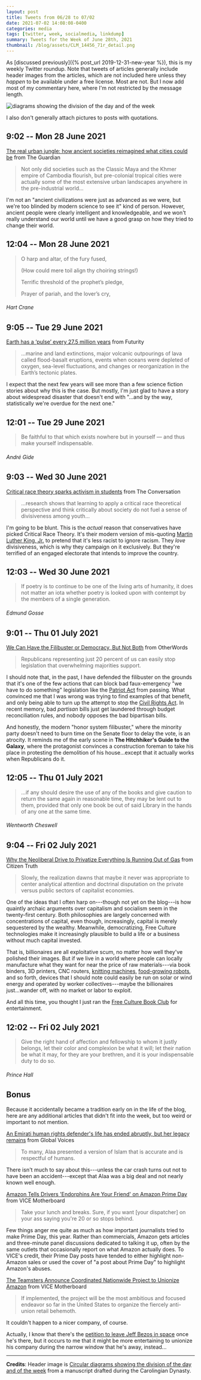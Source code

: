 ```yaml
---
layout: post
title: Tweets from 06/28 to 07/02
date: 2021-07-02 14:08:08-0400
categories: media
tags: [twitter, week, socialmedia, linkdump]
summary: Tweets for the Week of June 28th, 2021
thumbnail: /blog/assets/CLM_14456_71r_detail.png
---
```


As [discussed previously]({% post_url 2019-12-31-new-year %}), this is my weekly Twitter roundup.  Note that tweets of articles generally include header images from the articles, which are not included here unless they *happen* to be available under a free license.  Most are not.  But I now add most of my commentary here, where I'm not restricted by the message length.

![diagrams showing the division of the day and of the week](/blog/assets/CLM_14456_71r_detail.png "diagrams showing the division of the day and of the week")

I also don't generally attach pictures to posts with quotations.

## 9:02 -- Mon 28 June 2021

[<i class="fab fa-twitter-square"></i>](https://jcolag.github.io/twitter/1409497308916486145) [The real urban jungle: how ancient societies reimagined what cities could be](https://www.theguardian.com/news/2021/jun/22/the-real-urban-jungle-how-ancient-societies-reimagined-what-cities-could-be) from The Guardian

 > Not only did societies such as the Classic Maya and the Khmer empire of Cambodia flourish, but pre-colonial tropical cities were actually some of the most extensive urban landscapes anywhere in the pre-industrial world...

I'm not an "ancient civilizations were just as advanced as we were, but we're too blinded by modern science to see it" kind of person.  However, ancient people were clearly intelligent and knowledgeable, and we won't really understand our world until we have a good grasp on how they tried to change their world.

## 12:04 -- Mon 28 June 2021

[<i class="fab fa-twitter-square"></i>](https://jcolag.github.io/twitter/1409543110862917634)

 > O harp and altar, of the fury fused,
 >
 > (How could mere toil align thy choiring strings!)
 >
 > Terrific threshold of the prophet’s pledge,
 >
 > Prayer of pariah, and the lover’s cry,

###### Hart Crane

## 9:05 -- Tue 29 June 2021

[<i class="fab fa-twitter-square"></i>](https://jcolag.github.io/twitter/1409860452398555147) [Earth has a ‘pulse’ every 27.5 million years](https://www.futurity.org/earth-pulse-geological-events-2585142/) from Futurity

 > ...marine and land extinctions, major volcanic outpourings of lava called flood-basalt eruptions, events when oceans were depleted of oxygen, sea-level fluctuations, and changes or reorganization in the Earth’s tectonic plates.

I expect that the next few years will see more than a few science fiction stories about why this is the case.  But mostly, I'm just glad to have a story about widespread disaster that doesn't end with "...and by the way, statistically we're overdue for the next one."

## 12:01 -- Tue 29 June 2021

[<i class="fab fa-twitter-square"></i>](https://jcolag.github.io/twitter/1409905750877425670)

 > Be faithful to that which exists nowhere but in yourself — and thus make yourself indispensable.

###### André Gide

## 9:03 -- Wed 30 June 2021

[<i class="fab fa-twitter-square"></i>](https://jcolag.github.io/twitter/1410222336423378945) [Critical race theory sparks activism in students](https://theconversation.com/critical-race-theory-sparks-activism-in-students-162649) from The Conversation

 > ...research shows that learning to apply a critical race theoretical perspective and think critically about society do not fuel a sense of divisiveness among youth...

I'm going to be blunt.  This is the *actual* reason that conservatives have picked Critical Race Theory.  It's their modern version of mis-quoting [Martin Luther King, Jr.](https://en.wikipedia.org/wiki/Martin_Luther_King_Jr.) to pretend that it's less racist to ignore racism.  They *love* divisiveness, which is why they campaign on it exclusively.  But they're terrified of an engaged electorate that intends to improve the country.

## 12:03 -- Wed 30 June 2021

[<i class="fab fa-twitter-square"></i>](https://jcolag.github.io/twitter/1410267634873085955)

 > If poetry is to continue to be one of the living arts of humanity, it does not matter an iota whether poetry is looked upon with contempt by the members of a single generation.

###### Edmund Gosse

## 9:01 -- Thu 01 July 2021

[<i class="fab fa-twitter-square"></i>](https://jcolag.github.io/twitter/1410584221345849347) [We Can Have the Filibuster or Democracy, But Not Both](https://otherwords.org/we-can-have-the-filibuster-or-democracy-but-not-both/) from OtherWords

 > Republicans representing just 20 percent of us can easily stop legislation that overwhelming majorities support.

I should note that, in the past, I have defended the filibuster on the grounds that it's one of the few actions that can block bad faux-emergency "we have to do something" legislation like the [Patriot Act](https://en.wikipedia.org/wiki/Patriot_Act) from passing.  What convinced me that I was wrong was trying to find examples of that benefit, and only being able to turn up the attempt to stop the [Civil Rights Act](https://en.wikipedia.org/wiki/Civil_Rights_Act_of_1964).  In recent memory, bad *partisan* bills just get laundered through budget reconciliation rules, and nobody opposes the bad bipartisan bills.

And honestly, the modern "honor system filibuster," where the minority party doesn't need to burn time on the Senate floor to delay the vote, is an atrocity.  It reminds me of the early scene in **The Hitchhiker's Guide to the Galaxy**, where the protagonist convinces a construction foreman to take his place in protesting the demolition of his house...except that it actually works when Republicans do it.

## 12:05 -- Thu 01 July 2021

[<i class="fab fa-twitter-square"></i>](https://jcolag.github.io/twitter/1410630526147334148)

 > ...if any should desire the use of any of the books and give caution to return the same again in reasonable time, they may be lent out to them, provided that only one book be out of said Library in the hands of any one at the same time.

###### Wentworth Cheswell

## 9:04 -- Fri 02 July 2021

[<i class="fab fa-twitter-square"></i>](https://jcolag.github.io/twitter/1410947363892436992) [Why the Neoliberal Drive to Privatize Everything Is Running Out of Gas](https://citizentruth.org/why-the-neoliberal-drive-to-privatize-everything-is-running-out-of-gas/) from Citizen Truth

 > Slowly, the realization dawns that maybe it never was appropriate to center analytical attention and doctrinal disputation on the private versus public sectors of capitalist economies.

One of the ideas that I often harp on---though not yet on the blog---is how quaintly archaic arguments over capitalism and socialism seem in the twenty-first century.  Both philosophies are largely concerned with concentrations of capital, even though, increasingly, capital is merely sequestered by the wealthy.  Meanwhile, democratizing, Free Culture technologies make it increasingly plausible to build a life or a business without much capital invested.

That is, billionaires are all exploitative scum, no matter how well they've polished their images.  But if we live in a world where people can locally manufacture what they want for near the price of raw materials---via book binders, 3D printers, CNC routers, [knitting machines](https://github.com/mcanet/knitic), [food-growing robots](https://farm.bot/pages/open-source), and so forth, devices that I should note could easily be run on solar or wind energy and operated by worker collectives---maybe the billionaires just...wander off, with no market or labor to exploit.

And all this time, you thought I just ran the [Free Culture Book Club](/blog/tag/bookclub) for entertainment.

## 12:02 -- Fri 02 July 2021

[<i class="fab fa-twitter-square"></i>](https://jcolag.github.io/twitter/1410992159050842114)

 > Give the right hand of affection and fellowship to whom it justly belongs, let their color and complexion be what it will; let their nation be what it may, for they are your brethren, and it is your indispensable duty to do so.

###### Prince Hall

## Bonus

Because it accidentally became a tradition early on in the life of the blog, here are any additional articles that didn't fit into the week, but too weird or important to not mention.

<i class="fas fa-square"></i> [An Emirati human rights defender's life has ended abruptly, but her legacy remains](https://globalvoices.org/2021/06/23/an-emirati-human-rights-defenders-life-has-ended-abruptly-but-her-legacy-remains/) from Global Voices

 > To many, Alaa presented a version of Islam that is accurate and is respectful of humans.

There isn't much to say about this---unless the car crash turns out not to have been an accident---except that Alaa was a big deal and not nearly known well enough.

<i class="fas fa-square"></i> [Amazon Tells Drivers 'Endorphins Are Your Friend' on Amazon Prime Day](https://www.vice.com/en/article/bvzdnv/amazon-tells-drivers-endorphins-are-your-friend-on-amazon-prime-day) from VICE Motherboard

 > Take your lunch and breaks. Sure, if you want [your dispatcher] on your ass saying you're 20 or so stops behind.

Few things anger me quite as much as how important journalists tried to make Prime Day, this year.  Rather than commercials, Amazon gets articles and three-minute panel discussions dedicated to talking it up, often by the same outlets that occasionally report on what Amazon actually does.  To VICE's credit, their Prime Day posts have tended to either highlight non-Amazon sales or used the cover of "a post about Prime Day" to highlight Amazon's abuses.

<i class="fas fa-square"></i> [The Teamsters Announce Coordinated Nationwide Project to Unionize Amazon](https://www.vice.com/en/article/akg7pp/the-teamsters-announce-coordinated-nationwide-project-to-unionize-amazon) from VICE Motherboard

 > If implemented, the project will be the most ambitious and focused endeavor so far in the United States to organize the fiercely anti-union retail behemoth.

It couldn't happen to a nicer company, of course.

Actually, I know that there's the [petition to leave Jeff Bezos in space](https://www.change.org/p/the-proletariat-do-not-allow-jeff-bezos-to-return-to-earth) once he's there, but it occurs to me that it might be more entertaining to unionize his company during the narrow window that he's away, instead...

* * *

**Credits**:  Header image is [Circular diagrams showing the division of the day and of the week](https://en.wikipedia.org/wiki/Week#/media/File:CLM_14456_71r_detail.jpg) from a manuscript drafted during the Carolingian Dynasty.
